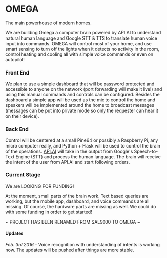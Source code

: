 # OMEGA
The main powerhouse of modern homes.

We are building Omega a computer brain powered by API.AI to understand natural human language and Google STT & TTS to translate human voice input into commands. OMEGA will control most of your home, and use smart sensing to turn off the lights when it detects no activity in the room, control heating and cooling all with simple voice commands or even on autopilot!

### Front End
We plan to use a simple dashboard that will be password protected and accessible to anyone on the network (port forwarding will make it live!) and using this manual commands and controls can be configured. Besides the dashboard a simple app will be used as the mic to control the home and speakers will be implemented around the home to broadcast messages (messages can be put into private mode so only the requester can hear it on their device).

### Back End
Control will be centered at a small Pine64 or possibly a Raspberry Pi, any micro computer really, and Python + Flask will be used to control the brain of the operations. [API.AI](http://api.ai) will take in the output from Google's Speech-to-Text Engine (STT) and process the human language. The brain will receive the intent of the user from API.AI and start following orders. 

### Current Stage
We are LOOKING FOR FUNDING!

At the moment, small parts of the brain work. Text based queries are working, but the mobile app, dashboard, and voice commands are all missing. Of course, the hardware parts are missing as well. We could do with some funding in order to get started!

~ PROJECT HAS BEEN RENAMED FROM SAL9000 TO OMEGA ~

#### Updates
_Feb. 3rd 2016_ - Voice recognition with understanding of intents is working now. The updates will be pushed after things are more stable.




